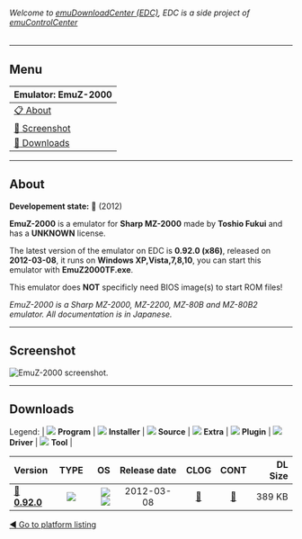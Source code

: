 ###### Welcome to [emuDownloadCenter (EDC)](https://github.com/PhoenixInteractiveNL/emuDownloadCenter/wiki/), EDC is a side project of [emuControlCenter](https://github.com/PhoenixInteractiveNL/emuControlCenter/wiki/)
***
## Menu
| **Emulator: EmuZ-2000** |
|:---------|
| [:clipboard: About](#about) |
| [:sunrise: Screenshot](#screenshot) |
| [:floppy_disk: Downloads](#downloads) |
***
## About
**Developement state:** :red_circle: (2012)

**EmuZ-2000** is a emulator for **Sharp MZ-2000** made by **Toshio Fukui** and has a **UNKNOWN** license.

The latest version of the emulator on EDC is **0.92.0 (x86)**, released on **2012-03-08**, it runs on **Windows XP,Vista,7,8,10**, you can start this emulator with **EmuZ2000TF.exe**.

This emulator does **NOT** specificly need BIOS image(s) to start ROM files!

_EmuZ-2000 is a Sharp MZ-2000, MZ-2200, MZ-80B and MZ-80B2 emulator. All documentation is in Japanese._
***
## Screenshot
![](https://raw.githubusercontent.com/PhoenixInteractiveNL/emuDownloadCenter/master/hooks/emuz2000/emulator_screen_01.jpg "EmuZ-2000 screenshot.")
***
## Downloads
Legend: | 
![](https://raw.githubusercontent.com/wiki/PhoenixInteractiveNL/emuDownloadCenter/images_misc/icon_program_24.png) **Program** | 
![](https://raw.githubusercontent.com/wiki/PhoenixInteractiveNL/emuDownloadCenter/images_misc/icon_installer_24.png) **Installer** | 
![](https://raw.githubusercontent.com/wiki/PhoenixInteractiveNL/emuDownloadCenter/images_misc/icon_source_code_24.png) **Source** | 
![](https://raw.githubusercontent.com/wiki/PhoenixInteractiveNL/emuDownloadCenter/images_misc/icon_extra_24.png) **Extra** | 
![](https://raw.githubusercontent.com/wiki/PhoenixInteractiveNL/emuDownloadCenter/images_misc/icon_plugin_24.png) **Plugin** | 
![](https://raw.githubusercontent.com/wiki/PhoenixInteractiveNL/emuDownloadCenter/images_misc/icon_driver_24.png) **Driver** | 
![](https://raw.githubusercontent.com/wiki/PhoenixInteractiveNL/emuDownloadCenter/images_misc/icon_tool_24.png) **Tool** | 
 
| Version | TYPE | OS | Release date | CLOG | CONT | DL Size |
|:--------|:----:|---:|:------------:|:----:|:----:|--------:|
| [:floppy_disk: **0.92.0**](https://github.com/PhoenixInteractiveNL/edc-repo0004/raw/master/emuz2000/0.92.0.7z) | ![](https://raw.githubusercontent.com/wiki/PhoenixInteractiveNL/emuDownloadCenter/images_misc/icon_program_24.png) | ![](https://raw.githubusercontent.com/wiki/PhoenixInteractiveNL/emuDownloadCenter/images_misc/logo_windows_24.png)![](https://raw.githubusercontent.com/wiki/PhoenixInteractiveNL/emuDownloadCenter/images_misc/icon_32-bit_24.png) | 2012-03-08 | [:page_facing_up:](https://github.com/PhoenixInteractiveNL/edc-repo0004/blob/master/emuz2000/0.92.0_changelog.txt) | [:mag_right:](https://github.com/PhoenixInteractiveNL/edc-repo0004/blob/master/emuz2000/0.92.0_contents.txt) | 389 KB |

[:arrow_backward: Go to platform listing](https://github.com/PhoenixInteractiveNL/emuDownloadCenter/wiki/EDC-Platform-List)
